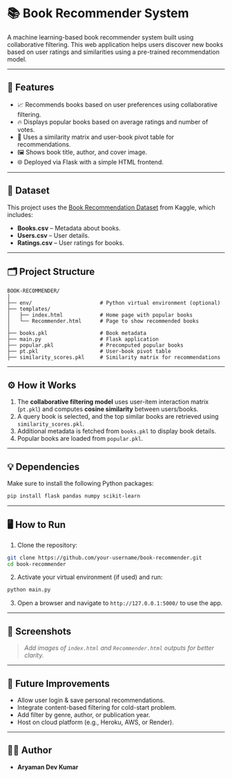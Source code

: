 
# 📚 Book Recommender System

A machine learning-based book recommender system built using collaborative filtering. This web application helps users discover new books based on user ratings and similarities using a pre-trained recommendation model.

---

## 🚀 Features

* 📈 Recommends books based on user preferences using collaborative filtering.
* 🔥 Displays popular books based on average ratings and number of votes.
* 🧠 Uses a similarity matrix and user-book pivot table for recommendations.
* 🖼️ Shows book title, author, and cover image.
* 🌐 Deployed via Flask with a simple HTML frontend.

---

## 🧾 Dataset

This project uses the [Book Recommendation Dataset](https://www.kaggle.com/datasets/arashnic/book-recommendation-dataset) from Kaggle, which includes:

* **Books.csv** – Metadata about books.
* **Users.csv** – User details.
* **Ratings.csv** – User ratings for books.

---

## 🗂️ Project Structure

```
BOOK-RECOMMENDER/
│
├── env/                      # Python virtual environment (optional)
├── templates/
│   ├── index.html            # Home page with popular books
│   └── Recommender.html      # Page to show recommended books
│
├── books.pkl                 # Book metadata
├── main.py                   # Flask application
├── popular.pkl               # Precomputed popular books
├── pt.pkl                    # User-book pivot table
├── similarity_scores.pkl     # Similarity matrix for recommendations
```

---

## ⚙️ How it Works

1. The **collaborative filtering model** uses user-item interaction matrix (`pt.pkl`) and computes **cosine similarity** between users/books.
2. A query book is selected, and the top similar books are retrieved using `similarity_scores.pkl`.
3. Additional metadata is fetched from `books.pkl` to display book details.
4. Popular books are loaded from `popular.pkl`.

---

## 💡 Dependencies

Make sure to install the following Python packages:

```bash
pip install flask pandas numpy scikit-learn
```

---

## 🖥️ How to Run

1. Clone the repository:

```bash
git clone https://github.com/your-username/book-recommender.git
cd book-recommender
```

2. Activate your virtual environment (if used) and run:

```bash
python main.py
```

3. Open a browser and navigate to `http://127.0.0.1:5000/` to use the app.

---

## 📸 Screenshots

> *Add images of `index.html` and `Recommender.html` outputs for better clarity.*

---

## 📌 Future Improvements

* Allow user login & save personal recommendations.
* Integrate content-based filtering for cold-start problem.
* Add filter by genre, author, or publication year.
* Host on cloud platform (e.g., Heroku, AWS, or Render).

---

## 👨‍💻 Author

* **Aryaman Dev Kumar** 

